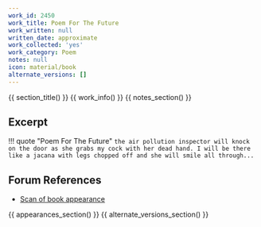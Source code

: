 ```yaml
---
work_id: 2450
work_title: Poem For The Future
work_written: null
written_date: approximate
work_collected: 'yes'
work_category: Poem
notes: null
icon: material/book
alternate_versions: []
---
```


{{ section_title() }}
{{ work_info() }}
{{ notes_section() }}
## Excerpt
!!! quote "Poem For The Future"
    ```
    the air pollution inspector will knock on the door
    as she grabs my cock with her
    dead hand. I will be there like a jacana
    with legs chopped off and she will smile all through...
    ```

## Forum References
- [Scan of book appearance](https://bukowskiforum.com/threads/poems-written-before-jumping-kite-string-weary-curls-the-worm-poem-for-the-future-red-violets-boiling-the-hairy-hairy-fist.12487/#post-166938)

{{ appearances_section() }}
{{ alternate_versions_section() }}